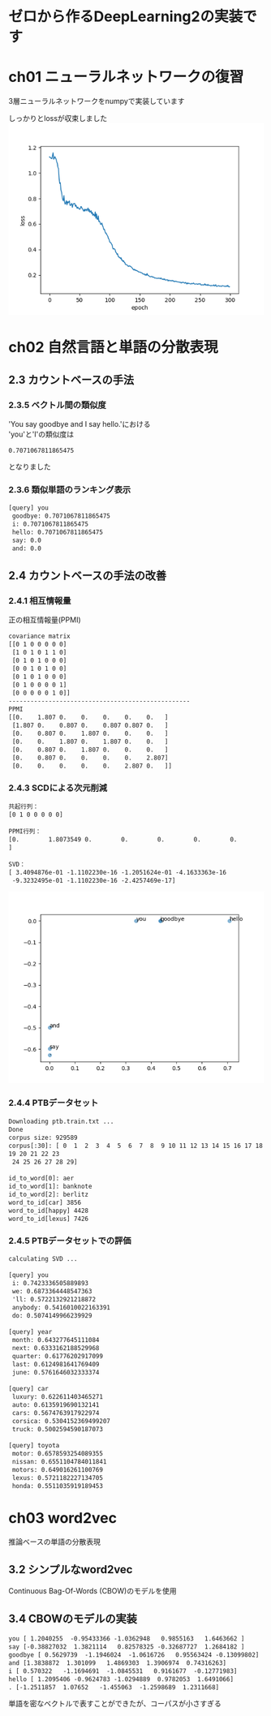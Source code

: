 # ゼロから作るDeepLearning2の実装です

# ch01 ニューラルネットワークの復習
3層ニューラルネットワークをnumpyで実装しています

しっかりとlossが収束しました
![](ch01/loss.png)

# ch02 自然言語と単語の分散表現

## 2.3 カウントベースの手法

### 2.3.5 ベクトル間の類似度
'You say goodbye and I say hello.'における  
'you'と'I'の類似度は
```console
0.7071067811865475
```
となりました

### 2.3.6 類似単語のランキング表示
```console
[query] you
 goodbye: 0.7071067811865475
 i: 0.7071067811865475
 hello: 0.7071067811865475
 say: 0.0
 and: 0.0
```

## 2.4 カウントベースの手法の改善

### 2.4.1 相互情報量
正の相互情報量(PPMI)
```console
covariance matrix
[[0 1 0 0 0 0 0]
 [1 0 1 0 1 1 0]
 [0 1 0 1 0 0 0]
 [0 0 1 0 1 0 0]
 [0 1 0 1 0 0 0]
 [0 1 0 0 0 0 1]
 [0 0 0 0 0 1 0]]
--------------------------------------------------
PPMI
[[0.    1.807 0.    0.    0.    0.    0.   ]
 [1.807 0.    0.807 0.    0.807 0.807 0.   ]
 [0.    0.807 0.    1.807 0.    0.    0.   ]
 [0.    0.    1.807 0.    1.807 0.    0.   ]
 [0.    0.807 0.    1.807 0.    0.    0.   ]
 [0.    0.807 0.    0.    0.    0.    2.807]
 [0.    0.    0.    0.    0.    2.807 0.   ]]
```

### 2.4.3 SCDによる次元削減
```console
共起行列：
[0 1 0 0 0 0 0]

PPMI行列：
[0.        1.8073549 0.        0.        0.        0.        0.       ]

SVD：
[ 3.4094876e-01 -1.1102230e-16 -1.2051624e-01 -4.1633363e-16
 -9.3232495e-01 -1.1102230e-16 -2.4257469e-17]
```
![](ch02/SVD.png)

### 2.4.4 PTBデータセット
```console
Downloading ptb.train.txt ... 
Done
corpus size: 929589
corpus[:30]: [ 0  1  2  3  4  5  6  7  8  9 10 11 12 13 14 15 16 17 18 19 20 21 22 23
 24 25 26 27 28 29]

id_to_word[0]: aer
id_to_word[1]: banknote
id_to_word[2]: berlitz
word_to_id[car] 3856
word_to_id[happy] 4428
word_to_id[lexus] 7426
```

### 2.4.5 PTBデータセットでの評価
```console
calculating SVD ...

[query] you
 i: 0.7423336505889893
 we: 0.6873364448547363
 'll: 0.5722132921218872
 anybody: 0.5416010022163391
 do: 0.5074149966239929

[query] year
 month: 0.643277645111084
 next: 0.6333162188529968
 quarter: 0.61776202917099
 last: 0.6124981641769409
 june: 0.5761646032333374

[query] car
 luxury: 0.622611403465271
 auto: 0.6135919690132141
 cars: 0.5674763917922974
 corsica: 0.5304152369499207
 truck: 0.5002594590187073

[query] toyota
 motor: 0.6578593254089355
 nissan: 0.6551104784011841
 motors: 0.649016261100769
 lexus: 0.5721182227134705
 honda: 0.5511035919189453
```

# ch03 word2vec
推論ベースの単語の分散表現

## 3.2 シンプルなword2vec
Continuous Bag-Of-Words (CBOW)のモデルを使用

## 3.4 CBOWのモデルの実装
```console
you [ 1.2040255  -0.95433366 -1.0362948   0.9855163   1.6463662 ]
say [-0.38827032  1.3821114   0.82578325 -0.32687727  1.2684182 ]
goodbye [ 0.5629739  -1.1946024  -1.0616726   0.95563424 -0.13099802]
and [1.3838872  1.301099   1.4869303  1.3906974  0.74316263]
i [ 0.570322   -1.1694691  -1.0845531   0.9161677  -0.12771983]
hello [ 1.2095406 -0.9624783 -1.0294889  0.9782053  1.6491066]
. [-1.2511857  1.07652   -1.455063  -1.2598689  1.2311668]
```
単語を密なベクトルで表すことができたが、コーパスが小さすぎる